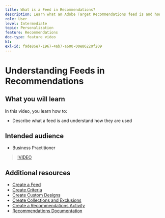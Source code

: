 ```yaml
---
title: What is a Feed in Recommendations?
description: Learn what an Adobe Target Recommendations feed is and how it is used
role: User
level: Intermediate
topic: Personalization
feature: Recommendations
doc-type: feature video
kt:
exl-id: f9de86e7-1967-4ab7-a600-00e86220f209
---
```

# Understanding Feeds in Recommendations

## What you will learn

In this video, you learn how to:

* Describe what a feed is and understand how they are used

## Intended audience

* Business Practitioner

>[!VIDEO](https://video.tv.adobe.com/v/27695?quality=12)

## Additional resources

* [Create a Feed](create-a-feed.md)
* [Create Criteria](create-criteria.md)
* [Create Custom Designs](create-custom-designs.md)
* [Create Collections and Exclusions](create-collections-and-exclusions.md)
* [Create a Recommendations Activity](create-a-recommendations-activity.md)
* [Recommendations Documentation](https://experienceleague.adobe.com/docs/target/using/recommendations/recommendations.html?lang=en)
